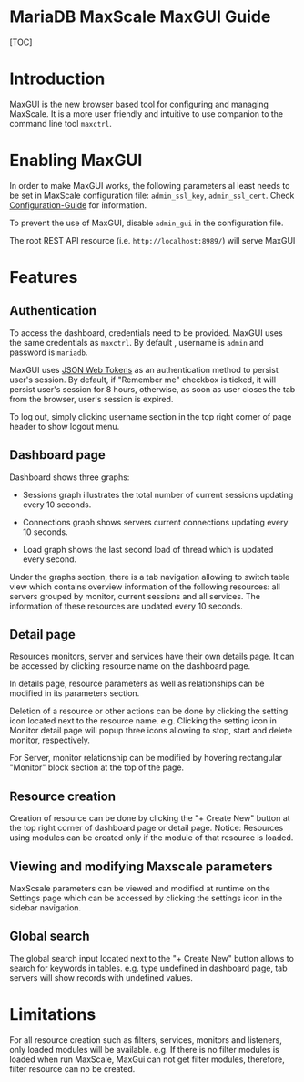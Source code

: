 # MariaDB MaxScale MaxGUI Guide

[TOC]

# Introduction

MaxGUI is the new browser based tool for configuring and managing
MaxScale. It is a more user friendly and intuitive to use companion
to the command line tool `maxctrl`.

# Enabling MaxGUI

In order to make MaxGUI works, the following parameters al least needs to
be set in MaxScale configuration file: `admin_ssl_key`, `admin_ssl_cert`.
Check [Configuration-Guide](./Configuration-Guide.md) for information.

To prevent the use of MaxGUI, disable `admin_gui` in the configuration file.

The root REST API resource (i.e. `http://localhost:8989/`) will
serve MaxGUI

# Features

## Authentication

To access the dashboard, credentials need to be provided.
MaxGUI uses the same credentials as `maxctrl`.
By default , username is `admin` and password is `mariadb`.

MaxGUI uses [JSON Web Tokens](https://jwt.io/introduction/) as an
authentication method to persist user's session.
By default, if "Remember me" checkbox is ticked, it will persist
user's session for 8 hours, otherwise, as soon as user closes the tab
from the browser, user's session is expired.

To log out, simply clicking username section in the top right corner of
page header to show logout menu.

## Dashboard page

Dashboard shows three graphs:

-   Sessions graph illustrates the total number of current sessions
    updating every 10 seconds.

-   Connections graph shows servers current connections
    updating every 10 seconds.

-   Load graph shows the last second load of thread
    which is updated every second.

Under the graphs section, there is a tab navigation allowing to switch
table view which contains overview information of the
following resources: all servers grouped by monitor, current sessions
and all services. The information of these resources are
updated every 10 seconds.

## Detail page

Resources monitors, server and services have their own details page.
It can be accessed by clicking resource name on the dashboard page.

In details page, resource parameters as well as relationships
can be modified in its parameters section.

Deletion of a resource or other actions can be done by clicking the
setting icon located next to the resource name.
e.g. Clicking the setting icon in Monitor detail page will popup three
icons allowing to stop, start and delete monitor, respectively.

For Server, monitor relationship can be modified by hovering rectangular
"Monitor" block section at the top of the page.

## Resource creation

Creation of resource can be done by clicking the "+ Create New" button at
the top right corner of dashboard page or detail page. Notice: Resources
using modules can be created only if the module of that resource is loaded.

## Viewing and modifying Maxscale parameters

MaxScsale parameters can be viewed and modified at runtime on the Settings
page which can be accessed by clicking the settings icon in the sidebar
navigation.

## Global search

The global search input located next to the "+ Create New" button allows to
search for keywords in tables. e.g. type undefined in dashboard page, tab
servers will show records with undefined values.

# Limitations

For all resource creation such as filters, services, monitors and
listeners, only loaded modules will be available. e.g. If there is no
filter modules is loaded when run MaxScale, MaxGui can not get filter
modules, therefore, filter resource can no be created.
